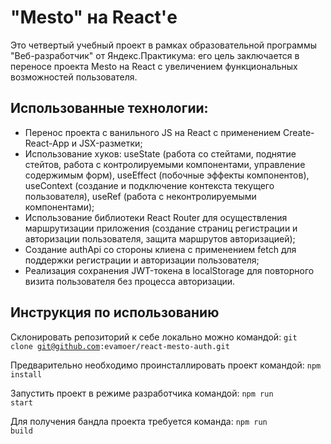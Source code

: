 # "Mesto" на React'е

Это четвертый учебный проект в рамках образовательной программы "Веб-разработчик" от Яндекс.Практикума: его цель заключается в переносе проекта Mesto на React с увеличением функциональных возможностей пользователя.

## Использованные технологии:
- Перенос проекта с ванильного JS на React с применением Create-React-App и JSX-разметки;
- Использование хуков: useState (работа со стейтами, поднятие стейтов, работа с контролируемыми компонентами, управление содержимым форм), useEffect (побочные эффекты компонентов), useContext (создание и подключение контекста текущего пользователя), useRef (работа с неконтролируемыми компонентами);
- Использование библиотеки React Router для осуществления маршрутизации приложения (создание страниц регистрации и авторизации пользователя, защита маршрутов авторизацией);
- Создание authApi со стороны клиена с применением fetch для поддержки регистрации и авторизации пользователя;
- Реализация сохранения JWT-токена в localStorage для повторного визита пользователя без процесса авторизации.

## Инструкция по использованию

Склонировать репозиторий к себе локально можно командой:
<code>git clone git@github.com:evamoer/react-mesto-auth.git</code>

Предварительно необходимо проинсталлировать проект командой:
<code>npm install</code>

Запустить проект в режиме разработчика командой:
<code>npm run start</code>

Для получения бандла проекта требуется команда: 
<code>npm run build</code>
